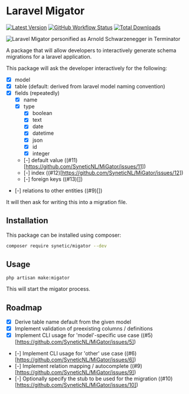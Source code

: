 # Laravel Migator
[![Latest Version](https://img.shields.io/github/release/syneticnl/migator.svg?style=flat-square)](https://github.com/syneticnl/migator/releases)
[![GitHub Workflow Status](https://github.com/syneticnl/migator/actions/workflows/phpunit.yml/badge.svg)](https://github.com/SyneticNL/MiGator/actions)
[![Total Downloads](https://img.shields.io/packagist/dt/syneticnl/migator.svg?style=flat-square)](https://packagist.org/packages/syneticnl/migator)

![Laravel Migator personified as Arnold Schwarzenegger in Terminator](https://scontent-ams2-1.xx.fbcdn.net/v/t39.30808-6/277566413_369133498558681_7312429908945278869_n.png?_nc_cat=108&ccb=1-7&_nc_sid=e3f864&_nc_ohc=-HGg91wVyroAX-j4LpE&_nc_ht=scontent-ams2-1.xx&oh=00_AT8284yIQkTdrmByJJ3xRyu3buR-RqVdeWmH0ZBcTzy8tw&oe=634A4458 "The Migator will be back!")

A package that will allow developers to interactively generate schema migrations for a laravel application.

This package will ask the developer interactively for the following:

- [x] model
- [x] table (default: derived from laravel model naming convention)
- [x] fields (repeatedly)
    - [x] name 
    - [x] type
        - [x] boolean
        - [x] text
        - [x] date
        - [x] datetime
        - [x] json
        - [x] id
        - [x] integer
    - [-] default value ((#11)[https://github.com/SyneticNL/MiGator/issues/11])
    - [-] index ((#12)[https://github.com/SyneticNL/MiGator/issues/12])
    - [-] foreign keys ((#13)[])
- [-] relations to other entities ((#9)[])

It will then ask for writing this into a migration file.

## Installation

This package can be installed using composer:

```bash
composer require synetic/migator --dev
```

## Usage

`php artisan make:migator`

This will start the migator process.

## Roadmap

- [x] Derive table name default from the given model
- [x] Implement validation of preexisting columns / definitions
- [x] Implement CLI usage for 'model'-specific use case ((#5)[https://github.com/SyneticNL/MiGator/issues/5])
- [-] Implement CLI usage for 'other' use case ((#6)[https://github.com/SyneticNL/MiGator/issues/6])
- [-] Implement relation mapping / autocomplete ((#9)[https://github.com/SyneticNL/MiGator/issues/9])
- [-] Optionally specify the stub to be used for the migration ((#10)[https://github.com/SyneticNL/MiGator/issues/10])
